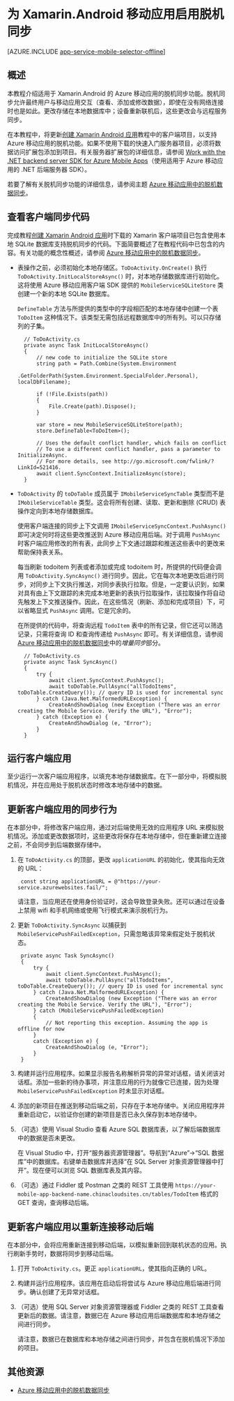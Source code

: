 <properties
    pageTitle="为 Azure 移动应用启用脱机同步 (Xamarin Android)"
    description="了解如何在 Xamarin Android 应用程序中使用应用服务移动应用缓存和同步脱机数据"
    documentationCenter="xamarin"
    authors="wesmc7777"
    manager="dwrede"
    editor=""
    services="app-service\mobile"/>

<tags
	ms.service="app-service-mobile"
	ms.date="05/05/2016"
	wacn.date="10/17/2016"/>

# 为 Xamarin.Android 移动应用启用脱机同步

[AZURE.INCLUDE [app-service-mobile-selector-offline](../../includes/app-service-mobile-selector-offline.md)]

## 概述

本教程介绍适用于 Xamarin.Android 的 Azure 移动应用的脱机同步功能。脱机同步允许最终用户与移动应用交互（查看、添加或修改数据），即使在没有网络连接时也是如此。更改存储在本地数据库中；设备重新联机后，这些更改会与远程服务同步。

在本教程中，将更新[创建 Xamarin Android 应用]教程中的客户端项目，以支持 Azure 移动应用的脱机功能。如果不使用下载的快速入门服务器项目，必须将数据访问扩展包添加到项目。有关服务器扩展包的详细信息，请参阅 [Work with the .NET backend server SDK for Azure Mobile Apps](/documentation/articles/app-service-mobile-dotnet-backend-how-to-use-server-sdk/)（使用适用于 Azure 移动应用的 .NET 后端服务器 SDK）。

若要了解有关脱机同步功能的详细信息，请参阅主题 [Azure 移动应用中的脱机数据同步]。

## 查看客户端同步代码

完成教程[创建 Xamarin Android 应用]时下载的 Xamarin 客户端项目已包含使用本地 SQLite 数据库支持脱机同步的代码。下面简要概述了在教程代码中已包含的内容。有关功能的概念性概述，请参阅 [Azure 移动应用中的脱机数据同步]。

* 表操作之前，必须初始化本地存储区。`ToDoActivity.OnCreate()` 执行 `ToDoActivity.InitLocalStoreAsync()` 时，对本地存储数据库进行初始化。这将使用 Azure 移动应用客户端 SDK 提供的 `MobileServiceSQLiteStore` 类创建一个新的本地 SQLite 数据库。

	`DefineTable` 方法与所提供的类型中的字段相匹配的本地存储中创建一个表 `ToDoItem` 这种情况下。该类型无需包括远程数据库中的所有列。可以只存储列的子集。

		// ToDoActivity.cs
        private async Task InitLocalStoreAsync()
        {
            // new code to initialize the SQLite store
            string path = Path.Combine(System.Environment
				.GetFolderPath(System.Environment.SpecialFolder.Personal), localDbFilename);

            if (!File.Exists(path))
            {
                File.Create(path).Dispose();
            }

            var store = new MobileServiceSQLiteStore(path);
            store.DefineTable<ToDoItem>();

            // Uses the default conflict handler, which fails on conflict
            // To use a different conflict handler, pass a parameter to InitializeAsync.
			// For more details, see http://go.microsoft.com/fwlink/?LinkId=521416.
            await client.SyncContext.InitializeAsync(store);
        }


* `ToDoActivity` 的 `toDoTable` 成员属于 `IMobileServiceSyncTable` 类型而不是 `IMobileServiceTable` 类型。这会将所有创建、读取、更新和删除 (CRUD) 表操作定向到本地存储数据库。

	使用客户端连接的同步上下文调用 `IMobileServiceSyncContext.PushAsync()` 即可决定何时将这些更改推送到 Azure 移动应用后端。对于调用 `PushAsync` 时客户端应用修改的所有表，此同步上下文通过跟踪和推送这些表中的更改来帮助保持表关系。

	每当刷新 todoitem 列表或者添加或完成 todoitem 时，所提供的代码便会调用 `ToDoActivity.SyncAsync()` 进行同步。因此，它在每次本地更改后进行同步，对同步上下文执行推送，对同步表执行拉取。但是，一定要认识到，如果对具有由上下文跟踪的未完成本地更新的表执行拉取操作，该拉取操作将自动先触发上下文推送操作。因此，在这些情况（刷新、添加和完成项目）下，可以省略显式 `PushAsync` 调用。它是冗余的。

    在所提供的代码中，将查询远程 `TodoItem` 表中的所有记录，但它还可以筛选记录，只需将查询 ID 和查询传递给 `PushAsync` 即可。有关详细信息，请参阅 [Azure 移动应用中的脱机数据同步]中的*增量同步*部分。

	<!-- Need updated conflict handling info : `InitializeAsync` uses the default conflict handler, which fails whenever there is a conflict. To provide a custom conflict handler, see the tutorial [Handling conflicts with offline support for Mobile Services].
	-->


		// ToDoActivity.cs
        private async Task SyncAsync()
        {
			try {
	            await client.SyncContext.PushAsync();
	            await toDoTable.PullAsync("allTodoItems", toDoTable.CreateQuery()); // query ID is used for incremental sync
			} catch (Java.Net.MalformedURLException) {
				CreateAndShowDialog (new Exception ("There was an error creating the Mobile Service. Verify the URL"), "Error");
			} catch (Exception e) {
				CreateAndShowDialog (e, "Error");
			}
        }


## 运行客户端应用

至少运行一次客户端应用程序，以填充本地存储数据库。在下一部分中，将模拟脱机情况，并在应用处于脱机状态时修改本地存储中的数据。

## 更新客户端应用的同步行为

在本部分中，将修改客户端应用，通过对后端使用无效的应用程序 URL 来模拟脱机情况。添加或更改数据项时，这些更改将保存在本地存储中，但在重新建立连接之前，不会同步到后端数据存储中。

1. 在 `ToDoActivity.cs` 的顶部，更改 `applicationURL` 的初始化，使其指向无效的 URL：

        const string applicationURL = @"https://your-service.azurewebsites.fail/";

	请注意，当应用还在使用身份验证时，这会导致登录失败。还可以通过在设备上禁用 wifi 和手机网络或使用飞行模式来演示脱机行为。

2. 更新 `ToDoActivity.SyncAsync` 以捕获到 `MobileServicePushFailedException`，只需忽略该异常来假定处于脱机状态。

        private async Task SyncAsync()
        {
			try {
	            await client.SyncContext.PushAsync();
	            await toDoTable.PullAsync("allTodoItems", toDoTable.CreateQuery()); // query ID is used for incremental sync
			} catch (Java.Net.MalformedURLException) {
				CreateAndShowDialog (new Exception ("There was an error creating the Mobile Service. Verify the URL"), "Error");
			} catch (MobileServicePushFailedException)
            {
                // Not reporting this exception. Assuming the app is offline for now
            }
            catch (Exception e) {
				CreateAndShowDialog (e, "Error");
			}
        }


3. 构建并运行应用程序。如果显示报告名称解析异常的异常对话框，请关闭该对话框。添加一些新的待办事项，并注意应用的行为就像它已连接，因为处理 `MobileServicePushFailedException` 时未显示对话框。

4. 添加的新项目在推送到移动后端之前，只存在于本地存储中。关闭应用程序并重新启动它，以验证你创建的新项目是否已永久保存到本地存储中。

5. （可选）使用 Visual Studio 查看 Azure SQL 数据库表，以了解后端数据库中的数据是否未更改。

   	在 Visual Studio 中，打开“服务器资源管理器”。导航到“Azure”->“SQL 数据库”中的数据库。右键单击数据库并选择“在 SQL Server 对象资源管理器中打开”。现在便可以浏览 SQL 数据库表及其内容。

6. （可选）通过 Fiddler 或 Postman 之类的 REST 工具使用 `https://your-mobile-app-backend-name.chinacloudsites.cn/tables/TodoItem` 格式的 GET 查询，查询移动后端。


## 更新客户端应用以重新连接移动后端

在本部分中，会将应用重新连接到移动后端，以模拟重新回到联机状态的应用。执行刷新手势时，数据将同步到移动后端。

1. 打开 `ToDoActivity.cs`。更正 `applicationURL`，使其指向正确的 URL。

2. 构建并运行应用程序。该应用在启动后将尝试与 Azure 移动应用后端进行同步。确认创建了无异常对话框。

3. （可选）使用 SQL Server 对象资源管理器或 Fiddler 之类的 REST 工具查看更新后的数据。请注意，数据已在 Azure 移动应用后端数据库和本地存储之间进行同步。

    请注意，数据已在数据库和本地存储之间进行同步，并包含在脱机情况下添加的项目。

## 其他资源

* [Azure 移动应用中的脱机数据同步]


<!-- Images -->

<!-- URLs. -->
[创建 Xamarin Android 应用]: /documentation/articles/app-service-mobile-xamarin-android-get-started/
[Azure 移动应用中的脱机数据同步]: /documentation/articles/app-service-mobile-offline-data-sync/

[How to use the Xamarin Component client for Azure Mobile Services]: /documentation/articles/partner-xamarin-mobile-services-how-to-use-client-library/

[Xamarin Studio]: http://xamarin.com/download
[Xamarin extension]: http://xamarin.com/visual-studio

<!---HONumber=Mooncake_0919_2016-->